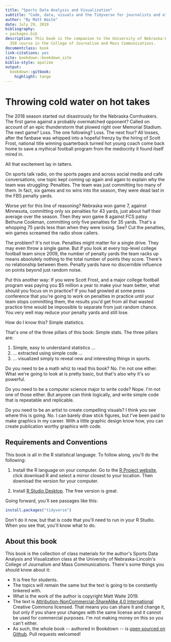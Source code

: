 ```yaml
--- 
title: "Sports Data Analysis and Visualization"
subtitle: "Code, data, visuals and the Tidyverse for journalists and other storytellers"
author: "By Matt Waite"
date: July 29, 2019
bibliography:
- packages.bib
description: This book is the companion to the University of Nebraska-Lincoln's SPMC
  350 course in the College of Journalism and Mass Communications.
documentclass: book
link-citations: yes
site: bookdown::bookdown_site
biblio-style: apalike
output:
  bookdown::gitbook:
    highlight: tango
---
```


# Throwing cold water on hot takes

The 2018 season started out disastrously for the Nebraska Cornhuskers. The first game against a probably overmatched opponent? Called on account of an epic thunderstorm that plowed right over Memorial Stadium. The next game? Loss. The one following? Loss. The next four? All losses, after the fanbase was whipped into a hopeful frenzy by the hiring of Scott Frost, national title winning quarterback turned hot young coach come back home to save a mythical football program from the mediocrity it found itself mired in. 

All that excitement lay in tatters.

On sports talk radio, on the sports pages and across social media and cafe conversations, one topic kept coming up again and again to explain why the team was struggling: Penalties. The team was just committing too many of them. In fact, six games and no wins into the season, they were dead last in the FBS penalty yards.

Worse yet for this line of reasoning? Nebraska won game 7, against Minnesota, committing only six penalties for 43 yards, just about half their average over the season. Then they won game 8 against FCS patsy Bethune Cookman, committing only five penalties for 35 yards. That's a whopping 75 yards less than when they were losing. See? Cut the penalties, win games screamed the radio show callers. 

The problem? It's not true. Penalties might matter for a single drive. They may even throw a single game. But if you look at every top-level college football team since 2009, the number of penalty yards the team racks up means absolutely nothing to the total number of points they score. There's no relationship between them. Penalty yards have no discernible influence on points beyond just random noise. 

Put this another way: If you were Scott Frost, and a major college football program was paying you $5 million a year to make your team better, what should you focus on in practice? If you had growled at some press conference that you're going to work on penalties in practice until your team stops committing them, the results you'd get from all that wasted practice time would be impossible to separate from just random chance. You very well may reduce your penalty yards and still lose. 

How do I know this? Simple statistics. 

That's one of the three pillars of this book: Simple stats. The three pillars are:

1. Simple, easy to understand statistics ... 
2. ... extracted using simple code ...
3.  ... visualized simply to reveal new and interesting things in sports. 

Do you need to be a math whiz to read this book? No. I'm not one either. What we're going to look at is pretty basic, but that's also why it's so powerful. 

Do you need to be a computer science major to write code? Nope. I'm not one of those either. But anyone can think logically, and write simple code that is repeatable and replicable. 

Do you need to be an artist to create compelling visuals? I think you see where this is going. No. I can barely draw stick figures, but I've been paid to make graphics in my career. With a little graphic design know how, you can create publication worthy graphics with code. 

## Requirements and Conventions

This book is all in the R statistical language. To follow along, you'll do the following:

1. Install the R language on your computer. Go to the [R Project website](https://www.r-project.org/), click download R and select a mirror closest to your location. Then download the version for your computer. 

2. Install [R Studio Desktop](https://www.rstudio.com/products/rstudio/#Desktop). The free version is great. 

Going forward, you'll see passages like this:


```r
install.packages("tidyverse")
```

Don't do it now, but that is code that you'll need to run in your R Studio. When you see that, you'll know what to do.

## About this book

This book is the collection of class materials for the author's Sports Data Analysis and Visualization class at the University of Nebraska-Lincoln's College of Journalism and Mass Communications. There's some things you should know about it:

* It is free for students. 
* The topics will remain the same but the text is going to be constantly tinkered with. 
* What is the work of the author is copyright Matt Waite 2019.
* The text is [Attribution-NonCommercial-ShareAlike 4.0 International](https://creativecommons.org/licenses/by-nc-sa/4.0/) Creative Commons licensed. That means you can share it and change it, but only if you share your changes with the same license and it cannot be used for commercial purposes. I'm not making money on this so you can't either.  
* As such, the whole book -- authored in Bookdown -- is [open sourced on Github](https://github.com/mattwaite/sportsdatabook). Pull requests welcomed! 


